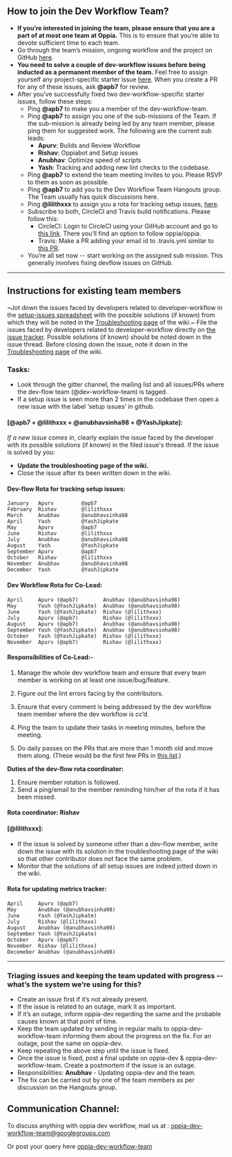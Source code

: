 ## How to join the Dev Workflow Team?

* **If you’re interested in joining the team, please ensure that you are a part of at most one team at Oppia.** This is to ensure that you’re able to devote sufficient time to each team.
* Go through the team’s mission, ongoing workflow and the project on GitHub [here](https://github.com/oppia/oppia/projects/23).
* **You need to solve a couple of dev-workflow issues before being inducted as a permanent member of the team.** Feel free to assign yourself any project-specific starter issue [here](https://github.com/oppia/oppia/issues?q=is%3Aopen+is%3Aissue+project%3Aoppia%2Foppia%2F23+label%3A%22Project-specific+starter+issue%22). When you create a PR for any of these issues, ask **@apb7** for review.
* After you’ve successfully fixed two dev-workflow-specific starter issues, follow these steps:
  * Ping **@apb7** to make you a member of the dev-workflow-team.
  * Ping **@apb7** to assign you one of the sub-missions of the Team. If the sub-mission is already being led by any team member, please ping them for suggested work. The following are the current sub leads:
    * **Apurv**: Builds and Review Workflow
    * **Rishav**: Oppiabot and Setup issues
    * **Anubhav**: Optimize speed of scripts
    * **Yash**: Tracking and adding new lint checks to the codebase.
  * Ping **@apb7** to extend the team meeting invites to you. Please RSVP to them as soon as possible.
  * Ping **@apb7** to add you to the Dev Workflow Team Hangouts group. The Team usually has quick discussions here.
  * Ping **@lilithxxx** to assign you a rota for tracking setup issues, [here](https://github.com/oppia/oppia/wiki/Instructions-for-dev-workflow-team-members#dev-flow-rota).
  * Subscribe to both, CircleCI and Travis build notifications. Please follow this:
    * CircleCI: Login to CircleCI using your GitHub account and go to [this link](https://circleci.com/gh/oppia/oppia/edit). There you’ll find an option to follow oppia/oppia.  
    * Travis: Make a PR adding your email id to .travis.yml similar to [this PR](https://github.com/oppia/oppia/pull/6330/files).
  * You’re all set now -- start working on the assigned sub mission. This generally involves fixing devflow issues on GitHub.


***

## Instructions for existing team members
~Jot down the issues faced by developers related to developer-workflow in the [setup-issues spreadsheet](https://docs.google.com/spreadsheets/d/1pKN1otvhaI8IYlNj79MX_qxArbD4p4L-CdsnQT022Pc/edit?usp=sharing
) with the possible solutions (if known) from which they will be noted in the [Troubleshooting page](https://github.com/oppia/oppia/wiki/Troubleshooting) of the wiki.~
File the issues faced by developers related to developer-workflow directly on [the issue tracker](https://github.com/oppia/oppia/issues). Possible solutions (if known) should be noted down in the issue thread. Before closing down the issue, note it down in the [Troubleshooting page](https://github.com/oppia/oppia/wiki/Troubleshooting) of the wiki.

### Tasks:
* Look through the gitter channel, the mailing list and all issues/PRs where the dev-flow team (@dev-workflow-team) is tagged.
* If a setup issue is seen more than 2 times in the codebase then open a new issue with the label ‘setup issues’ in github.

#### [@apb7 + @lilithxxx + @anubhavsinha98 + @YashJipkate]: 
_If a new issue comes in_, clearly explain the issue faced by the developer with its possible solutions (if known) in the filed issue's thread.
If the issue is solved by you:
* **Update the troubleshooting page of the wiki.**
* Close the issue after its been written down in the wiki.

#### Dev-flow Rota for tracking setup issues:
```
January	  Apurv         @apb7
February  Rishav        @lilithxxx
March  	  Anubhav       @anubhavsinha98
April     Yash          @YashJipkate
May 	  Apurv         @apb7
June      Rishav        @lilithxxx
July 	  Anubhav       @anubhavsinha98
August 	  Yash          @YashJipkate
September Apurv         @apb7
October	  Rishav        @lilithxxx
November  Anubhav       @anubhavsinha98
December  Yash          @YashJipkate
```
#### Dev Workflow Rota for Co-Lead:
```
April     Apurv (@apb7)        Anubhav (@anubhavsinha98)
May 	  Yash (@YashJipkate)  Anubhav (@anubhavsinha98)
June      Yash (@YashJipkate)  Rishav (@lilithxxx)
July 	  Apurv (@apb7)        Rishav (@lilithxxx)
August 	  Apurv (@apb7)        Anubhav (@anubhavsinha98)
September Yash (@YashJipkate)  Anubhav (@anubhavsinha98)
October	  Yash (@YashJipkate)  Rishav (@lilithxxx)
November  Apurv (@apb7)        Rishav (@lilithxxx)
```
#### Responsibilities of Co-Lead:-
1. Manage the whole dev workflow team and ensure that every team member is working on at least one issue/bug/feature. 

2. Figure out the lint errors facing by the contributors.

3. Ensure that every comment is being addressed by the dev workflow team member where the dev workflow is cc’d. 

4. Ping the team to update their tasks in meeting minutes, before the meeting.

5. Do daily passes on the PRs that are more than 1 month old and move them along. (These would be the first few PRs in [this list](https://github.com/oppia/oppia/pulls?q=is%3Apr+is%3Aopen+sort%3Acreated-asc).)

**Duties of the dev-flow rota coordinator:**
1. Ensure member rotation is followed.
2. Send a ping/email to the member reminding him/her of the rota if it has been missed. 

#### Rota coordinator: Rishav


#### [@lilithxxx]: 
* If the issue is solved by someone other than a dev-flow member, write down the issue with its solution in the troubleshooting page of the wiki so that other contributor does not face the same problem.
* Monitor that the solutions of all setup issues are indeed jotted down in the wiki. 

#### Rota for updating metrics tracker:
```
April     Apurv (@apb7)
May 	  Anubhav (@anubhavsinha98)
June      Yash (@YashJipkate)
July 	  Rishav (@lilithxxx)
August 	  Anubhav (@anubhavsinha98)
September Yash (@YashJipkate)
October	  Apurv (@apb7)
November  Rishav (@lilithxxx)
Decemeber Anubhav (@anubhavsinha98)
```
***

### Triaging issues and keeping the team updated with progress -- what’s the system we’re using for this?
* Create an issue first if it’s not already present.
* If the issue is related to an outage, mark it as important.
* If it’s an outage, inform oppia-dev regarding the same and the probable causes known at that point of time.
* Keep the team updated by sending in regular mails to oppia-dev-workflow-team informing them about the progress on the fix. For an outage, post the same on oppia-dev.
* Keep repeating the above step until the issue is fixed.
* Once the issue is fixed, post a final update on oppia-dev & oppia-dev-workflow-team. Create a postmortem if the issue is an outage.
* Responsibilities:
  **Anubhav** - Updating oppia-dev and the team.
* The fix can be carried out by one of the team members as per discussion on the Hangouts group.


## Communication Channel:
To discuss anything with oppia dev workflow, mail us at : oppia-dev-workflow-team@googlegroups.com

Or post your query here [oppia-dev-workflow-team](https://groups.google.com/forum/#!forum/oppia-dev-workflow-team)